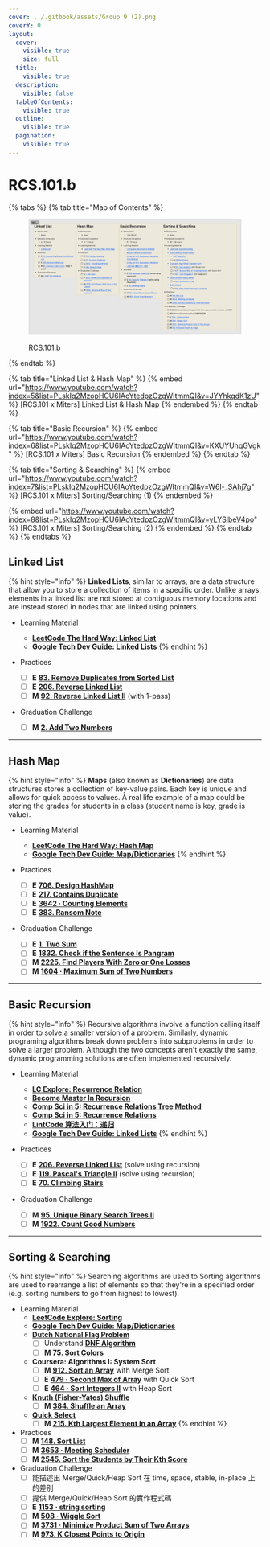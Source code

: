 ```yaml
---
cover: ../.gitbook/assets/Group 9 (2).png
coverY: 0
layout:
  cover:
    visible: true
    size: full
  title:
    visible: true
  description:
    visible: false
  tableOfContents:
    visible: true
  outline:
    visible: true
  pagination:
    visible: true
---
```


# RCS.101.b

{% tabs %}
{% tab title="Map of Contents" %}
<figure><img src="../.gitbook/assets/image (8).png" alt=""><figcaption><p>RCS.101.b</p></figcaption></figure>
{% endtab %}

{% tab title="Linked List & Hash Map" %}
{% embed url="https://www.youtube.com/watch?index=5&list=PLskIq2MzopHCU6IAoYtedpzOzgWItmmQI&v=JYYhkqdK1zU" %}
\[RCS.101 x Miters] Linked List & Hash Map
{% endembed %}
{% endtab %}

{% tab title="Basic Recursion" %}
{% embed url="https://www.youtube.com/watch?index=6&list=PLskIq2MzopHCU6IAoYtedpzOzgWItmmQI&v=KXUYUhqGVgk" %}
\[RCS.101 x Miters] Basic Recursion
{% endembed %}
{% endtab %}

{% tab title="Sorting & Searching" %}
{% embed url="https://www.youtube.com/watch?index=7&list=PLskIq2MzopHCU6IAoYtedpzOzgWItmmQI&v=W6l-_SAhj7g" %}
\[RCS.101 x Miters] Sorting/Searching (1)
{% endembed %}

{% embed url="https://www.youtube.com/watch?index=8&list=PLskIq2MzopHCU6IAoYtedpzOzgWItmmQI&v=yLYSIbeV4po" %}
\[RCS.101 x Miters] Sorting/Searching (2)
{% endembed %}
{% endtab %}
{% endtabs %}

## Linked List

{% hint style="info" %}
**Linked Lists**, similar to arrays, are a data structure that allow you to store a collection of items in a specific order. Unlike arrays, elements in a linked list are not stored at contiguous memory locations and are instead stored in nodes that are linked using pointers.

* Learning Material
  * [**LeetCode The Hard Way: Linked List**](https://leetcodethehardway.com/tutorials/basic-topics/linked-list)
  * [**Google Tech Dev Guide: Linked Lists**](https://techdevguide.withgoogle.com/paths/data-structures-and-algorithms/#sequence-2)
{% endhint %}

* Practices
  * [ ] **E** [**83. Remove Duplicates from Sorted List**](https://leetcode.com/problems/remove-duplicates-from-sorted-list/)
  * [ ] **E** [**206. Reverse Linked List**](https://leetcode.com/problems/reverse-linked-list/)
  * [ ] **M** [**92. Reverse Linked List II**](https://leetcode.com/problems/reverse-linked-list-ii/) (with 1-pass)
* Graduation Challenge
  * [ ] **M** [**2. Add Two Numbers**](https://leetcode.com/problems/add-two-numbers/)

***

## Hash Map

{% hint style="info" %}
**Maps** (also known as **Dictionaries**) are data structures stores a collection of key-value pairs. Each key is unique and allows for quick access to values. A real life example of a map could be storing the grades for students in a class (student name is key, grade is value).

* Learning Material
  * [**LeetCode The Hard Way: Hash Map**](https://leetcodethehardway.com/tutorials/basic-topics/hash-map)
  * [**Google Tech Dev Guide: Map/Dictionaries**](https://techdevguide.withgoogle.com/paths/data-structures-and-algorithms/#linear)
{% endhint %}

* Practices
  * [ ] **E** [**706. Design HashMap**](https://leetcode.com/problems/design-hashmap/)
  * [ ] **E** [**217. Contains Duplicate**](https://leetcode.com/problems/contains-duplicate/)
  * [ ] **E** [**3642 · Counting Elements**](https://www.lintcode.com/problem/3642/)
  * [ ] **E** [**383. Ransom Note**](https://leetcode.com/problems/ransom-note/)
* Graduation Challenge
  * [ ] **E** [**1. Two Sum**](https://leetcode.com/problems/two-sum/)
  * [ ] **E** [**1832. Check if the Sentence Is Pangram**](https://leetcode.com/problems/check-if-the-sentence-is-pangram/)
  * [ ] **M** [**2225. Find Players With Zero or One Losses**](https://leetcode.com/problems/find-players-with-zero-or-one-losses/)
  * [ ] **M** [**1604 · Maximum Sum of Two Numbers**](https://www.lintcode.com/problem/1604/)

***

## Basic Recursion

{% hint style="info" %}
Recursive algorithms involve a function calling itself in order to solve a smaller version of a problem. Similarly, dynamic programing algorithms break down problems into subproblems in order to solve a larger problem. Although the two concepts aren't exactly the same, dynamic programming solutions are often implemented recursively.

* Learning Material
  * [**LC Explore: Recurrence Relation**](https://leetcode.com/explore/learn/card/recursion-i/251/scenario-i-recurrence-relation/1644/)
  * [**Become Master In Recursion**](https://leetcode.com/discuss/study-guide/1733447/become-master-in-recursion)
  * [**Comp Sci in 5: Recurrence Relations Tree Method**](https://www.youtube.com/watch?v=qZN0wgOQ3ao)
  * [**Comp Sci in 5: Recurrence Relations**](https://www.youtube.com/watch?v=kqoKNq2iEgw)
  * [**LintCode 算法入门：递归**](https://www.lintcode.com/course/43)
  * [**Google Tech Dev Guide: Linked Lists**](https://techdevguide.withgoogle.com/paths/data-structures-and-algorithms/#sequence-9)
{% endhint %}

* Practices
  * [ ] **E** [**206. Reverse Linked List**](https://leetcode.com/problems/reverse-linked-list/) (solve using recursion)
  * [ ] **E** [**119. Pascal's Triangle II**](https://leetcode.com/problems/pascals-triangle-ii/) (solve using recursion)
  * [ ] **E** [**70. Climbing Stairs**](https://leetcode.com/problems/climbing-stairs/)
* Graduation Challenge
  * [ ] **M** [**95. Unique Binary Search Trees II**](https://leetcode.com/problems/unique-binary-search-trees-ii/)
  * [ ] **M** [**1922. Count Good Numbers**](https://leetcode.com/problems/count-good-numbers/)

***

## Sorting & Searching

{% hint style="info" %}
Searching algorithms are used to Sorting algorithms are used to rearrange a list of elements so that they're in a specified order (e.g. sorting numbers to go from highest to lowest).

* Learning Material
  * [**LeetCode Explore: Sorting**](https://leetcode.com/explore/learn/card/sorting/)
  * [**Google Tech Dev Guide: Map/Dictionaries**](https://techdevguide.withgoogle.com/paths/data-structures-and-algorithms/#sequence-8)
  * [**Dutch National Flag Problem**](https://en.wikipedia.org/wiki/Dutch\_national\_flag\_problem)
    * [ ] Understand [**DNF Algorithm**](https://www.youtube.com/watch?v=9pdkbqGwUhs)
    * [ ] **M** [**75. Sort Colors**](https://leetcode.com/problems/sort-colors/)
  * **Coursera: Algorithms I: System Sort**
    * [ ] **M** [**912. Sort an Array**](https://leetcode.com/problems/sort-an-array/) with Merge Sort
    * [ ] **E** [**479 · Second Max of Array**](https://www.lintcode.com/problem/479/?\_from=problem\_tag\&fromId=383) with Quick Sort
    * [ ] **E** [**464 · Sort Integers II**](https://www.lintcode.com/problem/464/description) with Heap Sort
  * [**Knuth (Fisher-Yates) Shuffle**](https://www.youtube.com/watch?v=tLxBwSL3lPQ)
    * [ ] **M** [**384. Shuffle an Array**](https://leetcode.com/problems/shuffle-an-array/)
  * [**Quick Select**](https://www.lintcode.com/problem/3731/description)
    * [ ] **M** [**215. Kth Largest Element in an Array**](https://leetcode.com/problems/kth-largest-element-in-an-array/)
{% endhint %}

* Practices
  * [ ] **M** [**148. Sort List**](https://leetcode.com/problems/sort-list/)
  * [ ] **M** [**3653 · Meeting Scheduler**](https://www.lintcode.com/problem/3653/?\_from=problem\_tag\&fromId=383)
  * [ ] **M** [**2545. Sort the Students by Their Kth Score**](https://leetcode.com/problems/sort-the-students-by-their-kth-score/)
* Graduation Challenge
  * [ ] 能描述出 Merge/Quick/Heap Sort 在 time, space, stable, in-place 上的差別
  * [ ] 提供 Merge/Quick/Heap Sort 的實作程式碼
  * [ ] **E** [**1153 · string sorting**](https://www.lintcode.com/problem/1153/?showListFe=true\&page=1\&problemTypeId=2\&tagIds=383\&level=1\&ordering=id\&pageSize=50)
  * [ ] **M** [**508 · Wiggle Sort**](https://www.lintcode.com/problem/508/?showListFe=true\&page=1\&problemTypeId=2\&tagIds=383\&level=2\&ordering=level\&pageSize=50)
  * [ ] **M** [**3731 · Minimize Product Sum of Two Arrays**](https://www.lintcode.com/problem/3731/description)
  * [ ] **M** [**973. K Closest Points to Origin**](https://leetcode.com/problems/k-closest-points-to-origin/)

